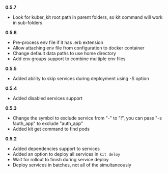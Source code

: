 **0.5.7**
- Look for kuber_kit root path in parent folders, so kit command will work in sub-folders

**0.5.6**
- Pre-process env file if it has .erb extension
- Allow attaching env file from configuration to docker container
- Change default data paths to use home directory
- Add env groups support to combine multiple env files

**0.5.5**
- Added ability to skip services during deployment using -S option

**0.5.4**
- Added disabled services support

**0.5.3**
- Change the symbol to exclude service from "-" to "!", you can pass "-s !auth_app" to exclude "auth_app"
- Added kit get command to find pods
 
**0.5.2**
- Added dependencies support to services
- Added an option to deploy all services in `kit deloy`
- Wait for rollout to finish during service deploy
- Deploy services in batches, not all of the simultaneously